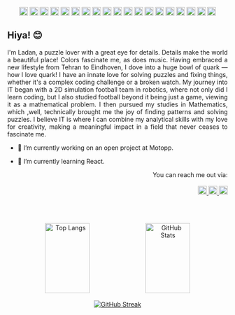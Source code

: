 <p align="center">
<img height="20" width="20" src="https://cdn.simpleicons.org/python/6C946F" />
<img height="20" width="20" src="https://cdn.simpleicons.org/cplusplus/4535C1" /> 
<img height="20" width="20" src="https://cdn.simpleicons.org/css3/478CCF" />
<img height="20" width="20" src="https://cdn.simpleicons.org/html5/EB5B00" />
<img height="20" width="20" src="https://cdn.simpleicons.org/figma/DC0083" />
<img height="20" width="20" src="https://cdn.simpleicons.org/react/36C2CE" />
<img height="20" width="20" src="https://cdn.simpleicons.org/redux/7469B6" />
<img height="20" width="20" src="https://cdn.simpleicons.org/nodedotjs/40A578" />
<img height="20" width="20" src="https://cdn.simpleicons.org/fastapi/006769" />
<img height="20" width="20" src="https://cdn.simpleicons.org/javascript/FDDE55" />
<img height="20" width="20" src="https://cdn.simpleicons.org/ubuntu/F97300" />
<img height="20" width="20" src="https://cdn.simpleicons.org/flask/982176" />
<img height="20" width="20" src="https://cdn.simpleicons.org/jira/4535C1" />
<img height="20" width="20" src="https://cdn.simpleicons.org/bootstrap/874CCC" />
<img height="20" width="20" src="https://cdn.simpleicons.org/c/F0EBE3" />
<img height="20" width="20" src="https://cdn.simpleicons.org/typescript/4793AF" />
  <img height="20" width="20" src="https://cdn.simpleicons.org/github/E2DFD0" />
  <img height="20" width="20" src="https://cdn.simpleicons.org/django/6C946F" />
  <img height="20" width="20" src="https://cdn.simpleicons.org/docker/478CCF" />
</p>



## Hiya! :blush:

<p align="justify">
I'm Ladan, a puzzle lover with a great eye for details. Details make the world a beautiful place! Colors fascinate me, as does music. Having embraced a new lifestyle from Tehran to Eindhoven, I dove into a huge bowl of quark — how I love quark! I have an innate love for solving puzzles and fixing things, whether it's a complex coding challenge or a broken watch. My journey into IT began with a 2D simulation football team in robotics, where not only did I learn coding, but I also studied football beyond it being just a game, viewing it as a mathematical problem. I then pursued my studies in Mathematics, which ,well, technically brought me the joy of finding patterns and solving puzzles. I believe IT is where I can combine my analytical skills with my love for creativity, making a meaningful impact in a field that never ceases to fascinate me.
</p>


- 🔭 I’m currently working on an open project at Motopp.
- 🌱 I’m currently learning React.

  <p align="right">
    You can reach me out via: 
  </br>
  </br>
    <a href="https://www.linkedin.com/in/ladanrabbi" target="_blank">
        <img height="20" width="20" src="https://cdn.simpleicons.org/linkedin/478CCF" alt="LinkedIn" />
    </a>
    <a href="https://discord.com/users/discombobulated_" target="_blank">
        <img height="20" width="20" src="https://cdn.simpleicons.org/discord/E2DFD0" alt="Discord" />
    </a>
    <a href="mailto:ladan.rb@gmail.com">
        <img height="20" width="20" src="https://cdn.simpleicons.org/gmail/FF0000" alt="Gmail" />
    </a>
    </p>
  </br>
  </br>

<div align="center">
  <img src="https://github-readme-stats.vercel.app/api/top-langs/?username=Laaad&layout=donut&theme=transparent&text_color=FFB4C2&border_color=DA7297&&border_radius=7&title_color=DA7297&icon_color=DA7297" alt="Top Langs" style="width: 45%; height:160px;"/>
  <img src="https://github-readme-stats.vercel.app/api?username=Laaad&show_icons=true&theme=transparent&text_color=FFB4C2&border_color=DA7297&border_radius=7&title_color=DA7297&icon_color=DA7297" alt="GitHub Stats" style="width: 45%; height:160px;"/>
</div>
<div align="center">

[![GitHub Streak](https://github-readme-streak-stats.herokuapp.com/?user=Laaad&layout=donut&theme=transparent&hide_border=true&ring_color=DA7297&text_color=FFB4C2&border_color=DA7297&title_color=DA7297&icon_color=DA7297)](https://git.io/streak-stats)
</div>

<!--
**Laaad/Laaad** is a ✨ _special_ ✨ repository because its `README.md` (this file) appears on your GitHub profile.

Here are some ideas to get you started:


[![Typing SVG](https://readme-typing-svg.herokuapp.com?font=Arsenal+SC&size=24&pause=50000&color=F78BA2&background=4C2D31&center=true&vCenter=true&random=false&width=447&height=30&lines=My+Github+Sats)](https://git.io/typing-svg)

- 🔭 I’m currently working on ...
- 🌱 I’m currently learning ...
- 👯 I’m looking to collaborate on ...
- 🤔 I’m looking for help with ...
- 💬 Ask me about ...
- 📫 How to reach me: ...
- 😄 Pronouns: ...
- ⚡ Fun fact: ...
-->
